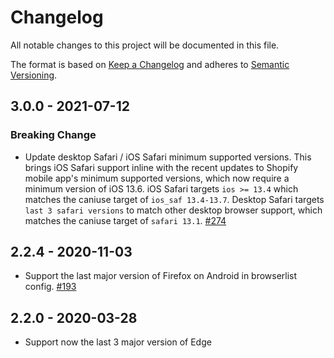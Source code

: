 # Changelog

All notable changes to this project will be documented in this file.

The format is based on [Keep a Changelog](http://keepachangelog.com/en/1.0.0/)
and adheres to [Semantic Versioning](http://semver.org/spec/v2.0.0.html).

<!-- ## Unreleased -->

## 3.0.0 - 2021-07-12

### Breaking Change

- Update desktop Safari / iOS Safari minimum supported versions. This brings iOS Safari support inline with the recent updates to Shopify mobile app's minimum supported versions, which now require a minimum version of iOS 13.6. iOS Safari targets `ios >= 13.4` which matches the caniuse target of `ios_saf 13.4-13.7`. Desktop Safari targets `last 3 safari versions` to match other desktop browser support, which matches the caniuse target of `safari 13.1`. [#274](https://github.com/Shopify/web-configs/pull/274)

## 2.2.4 - 2020-11-03

- Support the last major version of Firefox on Android in browserlist config. [#193](https://github.com/Shopify/web-configs/pull/193)

## 2.2.0 - 2020-03-28

- Support now the last 3 major version of Edge
